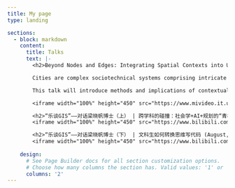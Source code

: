 ```yaml
---
title: My page
type: landing

sections:
  - block: markdown
    content:
      title: Talks
      text: |-
        <h2>Beyond Nodes and Edges: Integrating Spatial Contexts into Urban Network Science (April, 2024) @ Center for the Study of Complex Systems, University of Michigan</h2>

        Cities are complex sociotechnical systems comprising intricate networks of infrastructure, human mobility, and relationships. However, conventional applications of network science in urban topics often simplify these systems into nodes and edges, disregarding the spatial and infrastructural contexts in which these networks operate. This limits our understanding of how network dynamics intersect with physical space and infrastructure, hindering meaningful changes that can be enacted through urban planning and policy adjustments.

        This talk will introduce methods and implications of contextualizing urban networks within spatial and infrastructural dimensions. Case studies will be presented to show how the concept of network duality manifests, such as offering connectivity and access for certain populations, places, or types of flows, while marginalizing or restricting others. This phenomenon emerges as different urban network systems interact with each other and with the built environment.

        <iframe width="100%" height="450" src="https://www.mivideo.it.umich.edu/media/t/1_j7w8kv54" frameborder="0" allowfullscreen></iframe>

        <h2>“乐谈GIS”——对话梁晓帆博士（上） | 跨学科的碰撞：社会学+AI+规划的“青椒”学术之旅 (August, 2024) @ Shenzhen University, China</h2>
        <iframe width="100%" height="450" src="https://www.bilibili.com/video/BV19EYXejEiJ/" frameborder="0" allowfullscreen></iframe>

        <h2>“乐谈GIS”——对话梁晓帆博士（下） | 文科生如何转换思维写代码 (August, 2024) @ Shenzhen University, China</h2>
        <iframe width="100%" height="450" src="https://www.bilibili.com/video/BV1CrYXeaEmz/" frameborder="0" allowfullscreen></iframe>
         
    design:
      # See Page Builder docs for all section customization options.
      # Choose how many columns the section has. Valid values: '1' or '2'.
      columns: '2'
---
```








